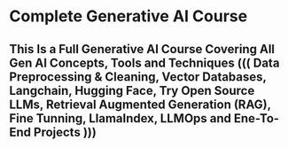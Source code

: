 # Complete Generative AI Course

## This Is a Full Generative AI Course Covering All Gen AI Concepts, Tools and Techniques ((( Data Preprocessing & Cleaning, Vector Databases, Langchain, Hugging Face, Try Open Source LLMs, Retrieval Augmented Generation (RAG), Fine Tunning, LlamaIndex, LLMOps and Ene-To-End Projects )))
